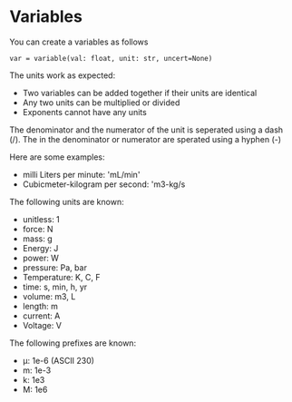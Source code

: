 
# Variables

You can create a variables as follows

```
var = variable(val: float, unit: str, uncert=None)
```

The units work as expected:
 - Two variables can be added together if their units are identical
 - Any two units can be multiplied or divided
 - Exponents cannot have any units

The denominator and the numerator of the unit is seperated using a dash (/).
The in the denominator or numerator are sperated using a hyphen (-)

Here are some examples:
 - milli Liters per minute:               'mL/min'
 - Cubicmeter-kilogram per second:  'm3-kg/s

The following units are known:
 - unitless: 1
 - force: N
 - mass: g
 - Energy: J
 - power: W
 - pressure: Pa, bar
 - Temperature: K, C, F
 - time: s, min, h, yr
 - volume: m3, L
 - length: m
 - current: A
 - Voltage: V

The following prefixes are known:
 - µ: 1e-6 (ASCII 230)
 - m: 1e-3
 - k: 1e3
 - M: 1e6